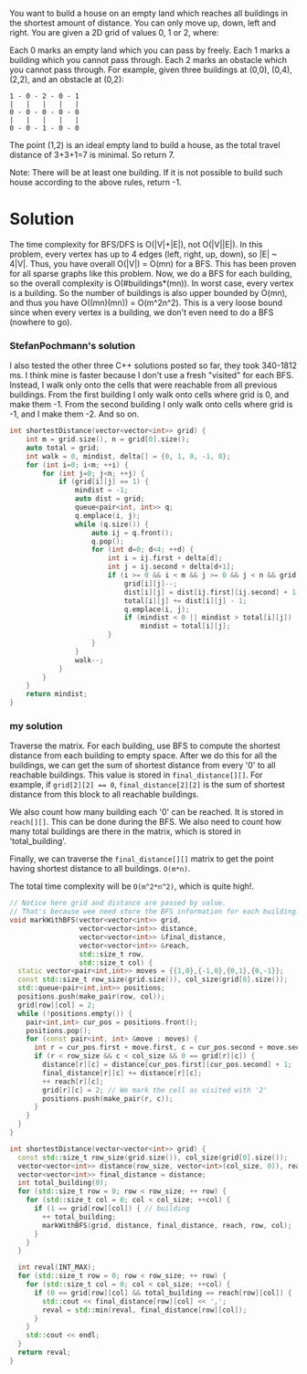 You want to build a house on an empty land which reaches all buildings in the shortest amount of distance. You can only move up, down, left and right. You are given a 2D grid of values 0, 1 or 2, where:

Each 0 marks an empty land which you can pass by freely.
Each 1 marks a building which you cannot pass through.
Each 2 marks an obstacle which you cannot pass through.
For example, given three buildings at (0,0), (0,4), (2,2), and an obstacle at (0,2):

```
1 - 0 - 2 - 0 - 1
|   |   |   |   |
0 - 0 - 0 - 0 - 0
|   |   |   |   |
0 - 0 - 1 - 0 - 0
```

The point (1,2) is an ideal empty land to build a house, as the total travel distance of 3+3+1=7 is minimal. So return 7.

Note:
There will be at least one building. If it is not possible to build such house according to the above rules, return -1.

# Solution

 The time complexity for BFS/DFS is O(|V|+|E|), not O(|V||E|). In this problem, every vertex has up to 4 edges (left, right, up, down), so |E| ~ 4|V|. Thus, you have overall O(|V|) = O(mn) for a BFS. This has been proven for all sparse graphs like this problem. Now, we do a BFS for each building, so the overall complexity is O(#buildings*(mn)). In worst case, every vertex is a building. So the number of buildings is also upper bounded by O(mn), and thus you have O((mn)(mn)) = O(m^2n^2). This is a very loose bound since when every vertex is a building, we don't even need to do a BFS (nowhere to go).


###  StefanPochmann's solution

I also tested the other three C++ solutions posted so far, they took 340-1812 ms. I think mine is faster because I don't use a fresh "visited" for each BFS. Instead, I walk only onto the cells that were reachable from all previous buildings. From the first building I only walk onto cells where grid is 0, and make them -1. From the second building I only walk onto cells where grid is -1, and I make them -2. And so on.

```cpp
int shortestDistance(vector<vector<int>> grid) {
    int m = grid.size(), n = grid[0].size();
    auto total = grid;
    int walk = 0, mindist, delta[] = {0, 1, 0, -1, 0};
    for (int i=0; i<m; ++i) {
        for (int j=0; j<n; ++j) {
            if (grid[i][j] == 1) {
                mindist = -1;
                auto dist = grid;
                queue<pair<int, int>> q;
                q.emplace(i, j);
                while (q.size()) {
                    auto ij = q.front();
                    q.pop();
                    for (int d=0; d<4; ++d) {
                        int i = ij.first + delta[d];
                        int j = ij.second + delta[d+1];
                        if (i >= 0 && i < m && j >= 0 && j < n && grid[i][j] == walk) {
                            grid[i][j]--;
                            dist[i][j] = dist[ij.first][ij.second] + 1;
                            total[i][j] += dist[i][j] - 1;
                            q.emplace(i, j);
                            if (mindist < 0 || mindist > total[i][j])
                                mindist = total[i][j];
                        }
                    }
                }
                walk--;
            }
        }
    }
    return mindist;
}
```


### my solution

Traverse the matrix. For each building, use BFS to compute the shortest distance from each building to
empty space. After we do this for all the buildings, we can get the sum of shortest distance
from every '0' to all reachable buildings. This value is stored
in ```final_distance[][]```. For example, if ```grid[2][2] == 0```, ```final_distance[2][2]``` is the sum of shortest distance from this block to all reachable buildings.

We also count how many building each '0' can be reached. It is stored in ```reach[][]```. This can be done during the BFS. We also need to count how many total buildings are there in the matrix, which is stored in 'total_building'.

Finally, we can traverse the ```final_distance[][]``` matrix to get the point having shortest distance to all buildings. ```O(m*n)```.

The total time complexity will be ```O(m^2*n^2)```, which is quite high!. 

```cpp
// Notice here grid and distance are passed by value.
// That's because wee need store the BFS information for each building.
void markWithBFS(vector<vector<int>> grid,
                 vector<vector<int>> distance,
                 vector<vector<int>> &final_distance,
                 vector<vector<int>> &reach,
                 std::size_t row,
                 std::size_t col) {
  static vector<pair<int,int>> moves = {{1,0},{-1,0},{0,1},{0,-1}};
  const std::size_t row_size(grid.size()), col_size(grid[0].size());
  std::queue<pair<int,int>> positions;
  positions.push(make_pair(row, col));
  grid[row][col] = 2;
  while (!positions.empty()) {
    pair<int,int> cur_pos = positions.front();
    positions.pop();
    for (const pair<int, int> &move : moves) {
      int r = cur_pos.first + move.first, c = cur_pos.second + move.second;
      if (r < row_size && c < col_size && 0 == grid[r][c]) {
        distance[r][c] = distance[cur_pos.first][cur_pos.second] + 1;
        final_distance[r][c] += distance[r][c];
        ++ reach[r][c];
        grid[r][c] = 2; // We mark the cell as visited with '2'
        positions.push(make_pair(r, c));
      }
    }
  }
}

int shortestDistance(vector<vector<int>> grid) {
  const std::size_t row_size(grid.size()), col_size(grid[0].size());
  vector<vector<int>> distance(row_size, vector<int>(col_size, 0)), reach(row_size, vector<int>(col_size, 0));
  vector<vector<int>> final_distance = distance;
  int total_building(0);
  for (std::size_t row = 0; row < row_size; ++ row) {
    for (std::size_t col = 0; col < col_size; ++col) {
      if (1 == grid[row][col]) { // building
        ++ total_building;
        markWithBFS(grid, distance, final_distance, reach, row, col);
      }
    }
  }

  int reval(INT_MAX);
  for (std::size_t row = 0; row < row_size; ++ row) {
    for (std::size_t col = 0; col < col_size; ++col) {
      if (0 == grid[row][col] && total_building == reach[row][col]) {
        std::cout << final_distance[row][col] << ',';
        reval = std::min(reval, final_distance[row][col]);
      }
    }
    std::cout << endl;
  }
  return reval;
}
```
